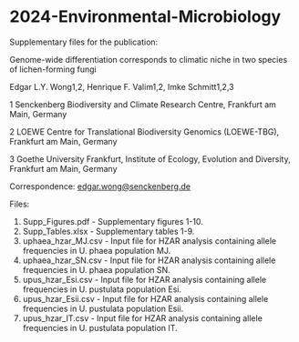 # 2024-Environmental-Microbiology
Supplementary files for the publication:

Genome-wide differentiation corresponds to climatic niche in two species of lichen-forming fungi

Edgar L.Y. Wong1,2, Henrique F. Valim1,2, Imke Schmitt1,2,3


1 Senckenberg Biodiversity and Climate Research Centre, Frankfurt am Main, Germany

2 LOEWE Centre for Translational Biodiversity Genomics (LOEWE-TBG), Frankfurt am Main, Germany

3 Goethe University Frankfurt, Institute of Ecology, Evolution and Diversity, Frankfurt am Main, Germany

Correspondence: edgar.wong@senckenberg.de 


Files:
1. Supp_Figures.pdf - Supplementary figures 1-10.
2. Supp_Tables.xlsx - Supplementary tables 1-9.
3. uphaea_hzar_MJ.csv - Input file for HZAR analysis containing allele frequencies in U. phaea population MJ.
4. uphaea_hzar_SN.csv - Input file for HZAR analysis containing allele frequencies in U. phaea population SN.
5. upus_hzar_Esi.csv - Input file for HZAR analysis containing allele frequencies in U. pustulata population Esi.
6. upus_hzar_Esii.csv - Input file for HZAR analysis containing allele frequencies in U. pustulata population Esii.
7. upus_hzar_IT.csv - Input file for HZAR analysis containing allele frequencies in U. pustulata population IT.
